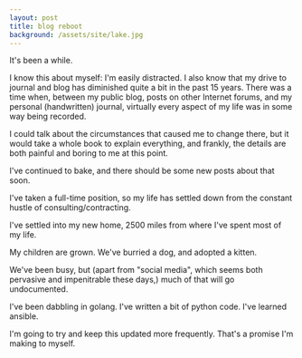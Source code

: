 ```yaml
---
layout: post
title: blog reboot
background: /assets/site/lake.jpg
---
```

  
  It's been a while. 
  
  I know this about myself: I'm easily distracted. I also know that my drive to journal and blog has diminished quite a bit in the
  past 15 years. There was a time when, between my public blog, posts on other Internet forums, and my personal (handwritten) journal, 
  virtually every aspect of my life was in some way being recorded.
  
  I could talk about the circumstances that caused me to change there, but it would take a whole book to explain everything, and frankly, 
  the details are both painful and boring to me at this point.
  
  I've continued to bake, and there should be some new posts about that soon. 
  
  I've taken a full-time position, so my life has settled down from the constant hustle of consulting/contracting. 
  
  I've settled into my new home, 2500 miles from where I've spent most of my life. 
  
  My children are grown. We've burried a dog, and adopted a kitten.
  
  We've been busy, but (apart from "social media", which seems both pervasive and impenitrable these days,) much of that will go 
  undocumented. 
  
  I've been dabbling in golang. I've written a bit of python code. I've learned ansible. 
  
  I'm going to try and keep this updated more frequently. That's a promise I'm making to myself. 
